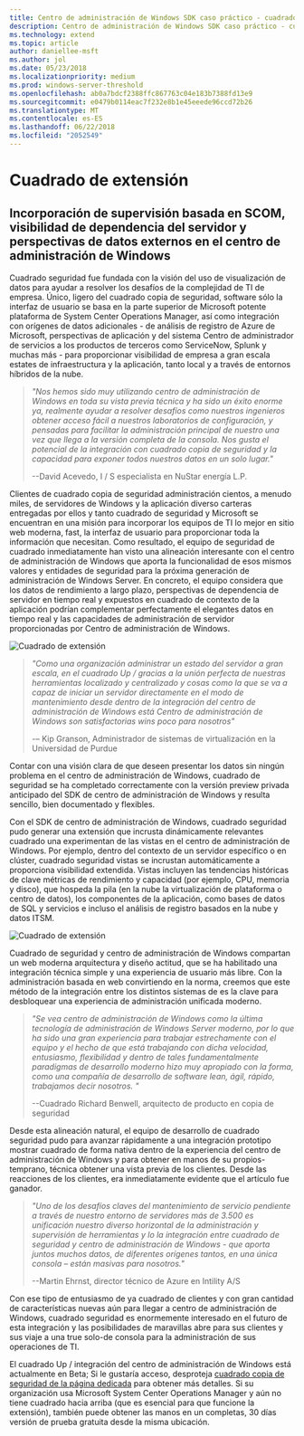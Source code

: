 ```yaml
---
title: Centro de administración de Windows SDK caso práctico - cuadrado copia de seguridad
description: Centro de administración de Windows SDK caso práctico - cuadrado copia de seguridad
ms.technology: extend
ms.topic: article
author: daniellee-msft
ms.author: jol
ms.date: 05/23/2018
ms.localizationpriority: medium
ms.prod: windows-server-threshold
ms.openlocfilehash: ab0a7bdcf2388ffc867763c04e183b7388fd13e9
ms.sourcegitcommit: e0479b0114eac7f232e8b1e45eeede96ccd72b26
ms.translationtype: MT
ms.contentlocale: es-ES
ms.lasthandoff: 06/22/2018
ms.locfileid: "2052549"
---
```

# <a name="squared-up-extension"></a>Cuadrado de extensión

## <a name="bringing-scom-based-monitoring-server-dependency-visibility-and-external-data-insights-into-windows-admin-center"></a>Incorporación de supervisión basada en SCOM, visibilidad de dependencia del servidor y perspectivas de datos externos en el centro de administración de Windows

Cuadrado seguridad fue fundada con la visión del uso de visualización de datos para ayudar a resolver los desafíos de la complejidad de TI de empresa. Único, ligero del cuadrado copia de seguridad, software sólo la interfaz de usuario se basa en la parte superior de Microsoft potente plataforma de System Center Operations Manager, así como integración con orígenes de datos adicionales - de análisis de registro de Azure de Microsoft, perspectivas de aplicación y del sistema Centro de administrador de servicios a los productos de terceros como ServiceNow, Splunk y muchas más - para proporcionar visibilidad de empresa a gran escala estates de infraestructura y la aplicación, tanto local y a través de entornos híbridos de la nube.

> <cite>"Nos hemos sido muy utilizando centro de administración de Windows en toda su vista previa técnica y ha sido un éxito enorme ya, realmente ayudar a resolver desafíos como nuestros ingenieros obtener acceso fácil a nuestros laboratorios de configuración, y pensadas para facilitar la administración principal de nuestro una vez que llega a la versión completa de la consola. Nos gusta el potencial de la integración con cuadrado copia de seguridad y la capacidad para exponer todos nuestros datos en un solo lugar."</cite>
>
> --David Acevedo, I / S especialista en NuStar energía L.P.

Clientes de cuadrado copia de seguridad administración cientos, a menudo miles, de servidores de Windows y la aplicación diverso carteras entregadas por ellos y tanto cuadrado de seguridad y Microsoft se encuentran en una misión para incorporar los equipos de TI lo mejor en sitio web moderna, fast, la interfaz de usuario para proporcionar toda la información que necesitan. Como resultado, el equipo de seguridad de cuadrado inmediatamente han visto una alineación interesante con el centro de administración de Windows que aporta la funcionalidad de esos mismos valores y entidades de seguridad para la próxima generación de administración de Windows Server. En concreto, el equipo considera que los datos de rendimiento a largo plazo, perspectivas de dependencia de servidor en tiempo real y expuestos en cuadrado de contexto de la aplicación podrían complementar perfectamente el elegantes datos en tiempo real y las capacidades de administración de servidor proporcionadas por Centro de administración de Windows.

![Cuadrado de extensión](../../media/extend-case-study-squared-up/squared-up-1.png)

> <cite>"Como una organización administrar un estado del servidor a gran escala, en el cuadrado Up / gracias a la unión perfecta de nuestras herramientas localizado y centralizado y cosas como la que se va a capaz de iniciar un servidor directamente en el modo de mantenimiento desde dentro de la integración del centro de administración de Windows está Centro de administración de Windows son satisfactorias wins poco para nosotros"</cite>
>
> -– Kip Granson, Administrador de sistemas de virtualización en la Universidad de Purdue

Contar con una visión clara de que deseen presentar los datos sin ningún problema en el centro de administración de Windows, cuadrado de seguridad se ha completado correctamente con la versión preview privada anticipado del SDK de centro de administración de Windows y resulta sencillo, bien documentado y flexibles.

Con el SDK de centro de administración de Windows, cuadrado seguridad pudo generar una extensión que incrusta dinámicamente relevantes cuadrado una experimentan de las vistas en el centro de administración de Windows. Por ejemplo, dentro del contexto de un servidor específico o en clúster, cuadrado seguridad vistas se incrustan automáticamente a proporciona visibilidad extendida. Vistas incluyen las tendencias históricas de clave métricas de rendimiento y capacidad (por ejemplo, CPU, memoria y disco), que hospeda la pila (en la nube la virtualización de plataforma o centro de datos), los componentes de la aplicación, como bases de datos de SQL y servicios e incluso el análisis de registro basados en la nube y datos ITSM.

![Cuadrado de extensión](../../media/extend-case-study-squared-up/squared-up-2.png)

Cuadrado de seguridad y centro de administración de Windows compartan un web moderna arquitectura y diseño actitud, que se ha habilitado una integración técnica simple y una experiencia de usuario más libre. Con la administración basada en web convirtiendo en la norma, creemos que este método de la integración entre los distintos sistemas de es la clave para desbloquear una experiencia de administración unificada moderno.

> <cite>"Se vea centro de administración de Windows como la última tecnología de administración de Windows Server moderno, por lo que ha sido una gran experiencia para trabajar estrechamente con el equipo y el hecho de que está trabajando con dicha velocidad, entusiasmo, flexibilidad y dentro de tales fundamentalmente paradigmas de desarrollo moderno hizo muy apropiado con la forma, como una compañía de desarrollo de software lean, ágil, rápido, trabajamos decir nosotros. "</cite>
>
> --Cuadrado Richard Benwell, arquitecto de producto en copia de seguridad

Desde esta alineación natural, el equipo de desarrollo de cuadrado seguridad pudo para avanzar rápidamente a una integración prototipo mostrar cuadrado de forma nativa dentro de la experiencia del centro de administración de Windows y para obtener en manos de su propios-temprano, técnica obtener una vista previa de los clientes. Desde las reacciones de los clientes, era inmediatamente evidente que el artículo fue ganador.

> <cite>"Uno de los desafíos claves del mantenimiento de servicio pendiente a través de nuestro entorno de servidores más de 3.500 es unificación nuestro diverso horizontal de la administración y supervisión de herramientas y lo la integración entre cuadrado de seguridad y centro de administración de Windows - que aporta juntos muchos datos, de diferentes orígenes tantos, en una única consola – están masivas para nosotros."</cite>
>
> --Martin Ehrnst, director técnico de Azure en Intility A/S

Con ese tipo de entusiasmo de ya cuadrado de clientes y con gran cantidad de características nuevas aún para llegar a centro de administración de Windows, cuadrado seguridad es enormemente interesado en el futuro de esta integración y las posibilidades de maravillas abre para sus clientes y sus viaje a una true solo-de consola para la administración de sus operaciones de TI.

El cuadrado Up / integración del centro de administración de Windows está actualmente en Beta; Si le gustaría acceso, desproteja [cuadrado copia de seguridad de la página dedicada](https://squaredup.com/product/honolulu/windows-admin-center-extension/?utm_source=microsoft-wac&utm_medium=public-relations&utm_campaign=honolulu) para obtener más detalles. Si su organización usa Microsoft System Center Operations Manager y aún no tiene cuadrado hacia arriba (que es esencial para que funcione la extensión), también puede obtener las manos en un completas, 30 días versión de prueba gratuita desde la misma ubicación. 
